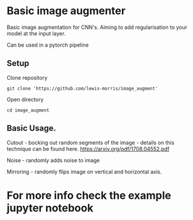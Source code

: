# Basic image augmenter
Basic image augmentation for CNN's. Aiming to add regularisation to your model at the input layer.

Can be used in a pytorch pipeline 


## Setup

Clone repository

`git clone 'https://github.com/lewis-morris/image_augment'`
  
Open directory

`cd image_augment`



## Basic Usage.

Cutout - bocking out random segments of the image - details on this technique can be found here. https://arxiv.org/pdf/1708.04552.pdf

Noise - randomly adds noise to image 

Mirroring - randomly flips image on vertical and horizontal axis.


# For more info check the example jupyter notebook